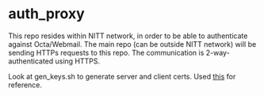 # auth_proxy

This repo resides within NITT network, in order to be able to authenticate against Octa/Webmail. The main repo (can be outside NITT network) will be sending HTTPs requests to this repo. The communication is 2-way-authenticated using HTTPS.

Look at gen_keys.sh to generate server and client certs.
Used [this](https://gist.github.com/pcan/e384fcad2a83e3ce20f9a4c33f4a13ae) for reference.
